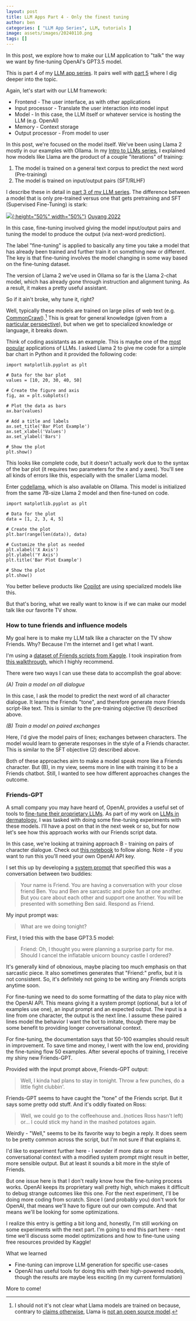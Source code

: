 ```yaml
---
layout: post
title: LLM Apps Part 4 - Only the finest tuning
author: ben
categories: [ "LLM App Series", LLM, tutorials ]
image: assets/images/20240110.png
tags: []
---
```


In this post, we explore how to make our LLM application to "talk" the way we want by fine-tuning OpenAI's GPT3.5 model.

This is part 4 of my [LLM app series]({{site.url}}/categories.html#llm-app-series).  It pairs well with [part 5]({{site.url}}/friend_ft2_5) where I dig deeper into the topic.

Again, let's start with our LLM framework:

- Frontend - The user interface, as with other applications
- Input processor - Translate the user interaction into model input
- Model - In this case, the LLM itself or whatever service is hosting the LLM (e.g. OpenAI)
- Memory - Context storage 
- Output processor - From model to user

In this post, we're focused on the model itself.  We've been using Llama 2 mostly in our examples with Ollama.  In my [Intro to LLMs series]({{site.url}}/categories.html#llm-intro-series), I explained how models like Llama are the product of a couple "iterations" of training:

1. The model is trained on a general text corpus to predict the next word (Pre-training)
2. The model is trained on input/output pairs (SFT/RLHF)

I describe these in detail in [part 3 of my LLM series]({{site.url}}/fine_tune_llm).  The difference between a model that is only pre-trained versus one that gets pretraining and SFT (Supervised Fine-Tuning) is stark:

[![]({{site.url}}/assets/friend/4_instructgpt.png){:height="50%" width="50%"}]({{site.url}}/assets/friend/4_instructgpt.png)
[Ouyang 2022](https://arxiv.org/abs/2203.02155)

In this case, fine-tuning involved giving the model input/output pairs and tuning the model to produce the output (via next-word prediction).

The label "fine-tuning" is applied to basically any time you take a model that has already been trained and further train it on something new or different.  The key is that fine-tuning involves the model changing in some way based on the fine-tuning dataset.

The version of Llama 2 we've used in Ollama so far is the Llama 2-chat model, which has already gone through instruction and alignment tuning. As a result, it makes a pretty useful assistant.

So if it ain't broke, why tune it, right?

Well, typically these models are trained on large piles of web text (e.g. [CommonCrawl](https://commoncrawl.org/)).[^1] This is great for general knowledge (given from a [particular perspective](https://docs.google.com/presentation/d/1aoI7xMvg76lOZ-2F9vQEsfa2W_c9Dd4AcgsPJoI30cA/edit#slide=id.gf12cdd13b8_0_157)), but when we get to specialized knowledge or language, it breaks down.

Think of coding assistants as an example.  This is maybe one of the [most popular](https://aibusiness.com/companies/one-year-on-github-copilot-adoption-soars) applications of LLMs.  I asked Llama 2 to give me code for a simple bar chart in Python and it provided the following code:

```
import matplotlib.pyplot as plt

# Data for the bar plot
values = [10, 20, 30, 40, 50]

# Create the figure and axis
fig, ax = plt.subplots()

# Plot the data as bars
ax.bar(values)

# Add a title and labels
ax.set_title('Bar Plot Example')
ax.set_xlabel('Values')
ax.set_ylabel('Bars')

# Show the plot
plt.show()
```

This looks like complete code, but it doesn't actually work due to the syntax of the bar plot (it requires two parameters for the x and y axes).  You'll see all kinds of errors like this, especially with the smaller Llama model.  

Enter [codellama](https://ollama.ai/library/codellama), which is also available on Ollama.  This model is initialized from the same 7B-size Llama 2 model and then fine-tuned on code.

```
import matplotlib.pyplot as plt

# Data for the plot
data = [1, 2, 3, 4, 5]

# Create the plot
plt.bar(range(len(data)), data)

# Customize the plot as needed
plt.xlabel('X Axis')
plt.ylabel('Y Axis')
plt.title('Bar Plot Example')

# Show the plot
plt.show()
```

You better believe products like [Copilot](https://github.com/features/copilot) are using specialized models like this.  

But that's boring, what we really want to know is if we can make our model talk like our favorite TV show.  

### How to tune friends and influence models

My goal here is to make my LLM talk like a character on the TV show Friends.  Why? Because I'm the internet and I get what I want.

I'm using a [dataset of Friends scripts from Kaggle](https://www.kaggle.com/datasets/divyansh22/friends-tv-show-script?resource=download).  I took inspiration from [this walkthrough](https://www.izzy.co/blogs/robo-boys.html), which I highly recommend.  

There were two ways I can use these data to accomplish the goal above:

_(A) Train a model on all dialogue_

In this case, I ask the model to predict the next word of all character dialogue.  It learns the Friends "tone", and therefore generate more Friends script-like text.  This is similar to the pre-training objective (1) described above.

_(B) Train a model on paired exchanges_

Here, I'd give the model pairs of lines; exchanges between characters.  The model would learn to generate responses in the style of a Friends character.  This is similar to the SFT objective (2) described above.

Both of these approaches aim to make a model speak more like a Friends character.  But (B), in my view, seems more in line with training it to be a Friends chatbot.  Still, I wanted to see how different approaches changes the outcome.

### Friends-GPT
A small company you may have heard of, OpenAI, provides a useful set of tools to [fine-tune their proprietary LLMs](https://platform.openai.com/docs/guides/fine-tuning).  As part of my work on [LLMs in dermatology]({{site.url}}/categories.html#dermatology), I was tasked with doing some fine-tuning experiments with these models.  I'll have a post on that in the next week or so, but for now let's see how this approach works with our Friends script data.

In this case, we're looking at training approach B - training on pairs of character dialogue.  Check out [this notebook](https://github.com/bpben/ben_friend/blob/main/finer_tuning.ipynb) to follow along.  Note - if you want to run this you'll need your own OpenAI API key.

I set this up by developing a [system prompt](https://docs.anthropic.com/claude/docs/how-to-use-system-prompts) that specified this was a conversation between two buddies: 

> Your name is Friend.  You are having a conversation with your close friend Ben. You and Ben are sarcastic and poke fun at one another. But you care about each other and support one another. You will be presented with something Ben said. Respond as Friend.

My input prompt was: 

> What are we doing tonight?

First, I tried this with the base GPT3.5 model:

> Friend: Oh, I thought you were planning a surprise party for me. Should I cancel the inflatable unicorn bouncy castle I ordered?

It's generally kind of obnoxious, maybe placing too much emphasis on that sarcastic piece.  It also sometimes generates that "Friend:" prefix, but it is not consistent.  So, it's definitely not going to be writing any Friends scripts anytime soon.

For fine-tuning we need to do some formatting of the data to play nice with the OpenAI API.  This means giving it a system prompt (optional, but a lot of examples use one), an input prompt and an expected output.  The input is a line from one character, the output is the next line.  I assume these paired lines model the behavior I want the bot to imitate, though there may be some benefit to providing longer conversational context.

For fine-tuning, the documentation says that 50-100 examples should result in improvement.  To save time and money, I went with the low end, providing the fine-tuning flow 50 examples.  After several epochs of training, I receive my shiny new Friends-GPT.  

Provided with the input prompt above, Friends-GPT output:

> Well, I kinda had plans to stay in tonight. Throw a few punches, do a little fight clubbin'.

Friends-GPT seems to have caught the "tone" of the Friends script.  But it says some pretty odd stuff.  And it's oddly fixated on Ross:

> Well, we could go to the coffeehouse and..(notices Ross hasn't left) or... I could stick my hand in the mashed potatoes again.

Weirdly - "Well," seems to be its favorite way to begin a reply.  It does seem to be pretty common across the script, but I'm not sure if that explains it.

I'd like to experiment further here - I wonder if more data or more conversational context with a modified system prompt might result in better, more sensible output.  But at least it sounds a bit more in the style of Friends.

But one issue here is that I don't really know how the fine-tuning process works.  OpenAI keeps its proprietary wall pretty high, which makes it difficult to debug strange outcomes like this one.  For the next experiment, I'll be doing more coding from scratch.  Since I (and probably you) don't work for OpenAI, that means we'll have to figure out our own compute.  And that means we'll be looking for some optimizations.

I realize this entry is getting a bit long and, honestly, I'm still working on some experiments with the next part.  I'm going to end this part here - next time we'll discuss some model optimizations and how to fine-tune using free resources provided by Kaggle!

What we learned
- Fine-tuning can improve LLM generation for specific use-cases
- OpenAI has useful tools for doing this with their high-powered models, though the results are maybe less exciting (in my current formulation)

More to come!

[^1]: I should not it's not clear what Llama models are trained on because, contrary to [claims otherwise](https://ai.meta.com/llama/), Llama is [not an open source model](https://spectrum.ieee.org/open-source-llm-not-open).